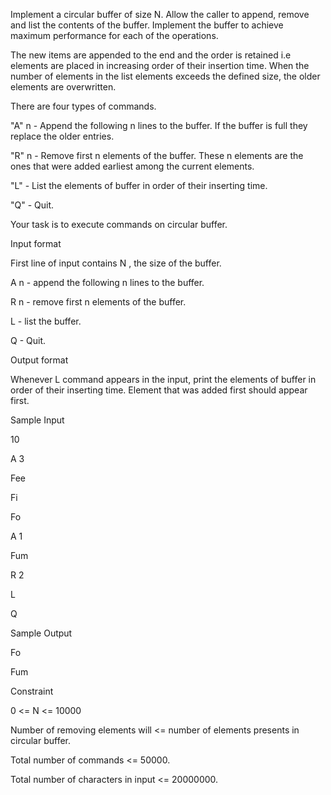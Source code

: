 Implement a circular buffer of size N. Allow the caller to append, remove and list the contents of the buffer. Implement the buffer to achieve maximum performance for each of the operations.

The new items are appended to the end and the order is retained i.e elements are placed in increasing order of their insertion time. When the number of elements in the list elements exceeds the defined size, the older elements are overwritten.

There are four types of commands.

"A" n - Append the following n lines to the buffer. If the buffer is full they replace the older entries.

"R" n - Remove first n elements of the buffer. These n elements are the ones that were added earliest among the current elements.

"L" - List the elements of buffer in order of their inserting time.

"Q" - Quit.

Your task is to execute commands on circular buffer.

Input format

First line of input contains N , the size of the buffer.

A n - append the following n lines to the buffer.

R n - remove first n elements of the buffer.

L - list the buffer.

Q - Quit.

Output format

Whenever L command appears in the input, print the elements of buffer in order of their inserting time. Element that was added first should appear first.

Sample Input

10

A 3

Fee

Fi

Fo

A 1

Fum

R 2

L

Q

Sample Output

Fo

Fum

Constraint

0 <= N <= 10000

Number of removing elements will <= number of elements presents in circular buffer.

Total number of commands <= 50000.

Total number of characters in input <= 20000000.
